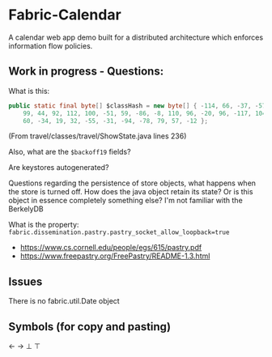 # Fabric-Calendar

A calendar web app demo built for a distributed architecture which enforces information flow policies. 


## Work in progress - Questions:
What is this:
```java
public static final byte[] $classHash = new byte[] { -114, 66, -37, -57, -7,
    99, 44, 92, 112, 100, -51, 59, -86, -8, 110, 96, -20, 96, -117, 104, 119,
    60, -34, 19, 32, -55, -31, -94, -78, 79, 57, -12 };
```
(From travel/classes/travel/ShowState.java lines 236)

Also, what are the ```$backoff19``` fields?

Are keystores autogenerated?

Questions regarding the persistence of store objects, what happens when the store is turned off. 
How does the java object retain its state? Or is this object in essence completely something else? I'm not familiar 
with the BerkelyDB



What is the property: ```fabric.dissemination.pastry.pastry_socket_allow_loopback=true```
 + https://www.cs.cornell.edu/people/egs/615/pastry.pdf
 + https://www.freepastry.org/FreePastry/README-1.3.html
 
 
## Issues

There is no fabric.util.Date object

## Symbols (for copy and pasting)

←
→
⊥
⊤